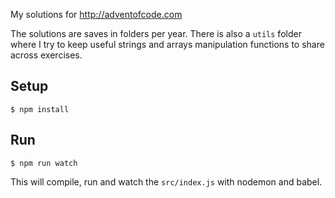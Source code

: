 My solutions for http://adventofcode.com

The solutions are saves in folders per year. There is also a `utils` folder where I try to keep useful strings and arrays manipulation functions to share across exercises.

## Setup

```
$ npm install
```

## Run

```
$ npm run watch
```

This will compile, run and watch the `src/index.js` with nodemon and babel.
